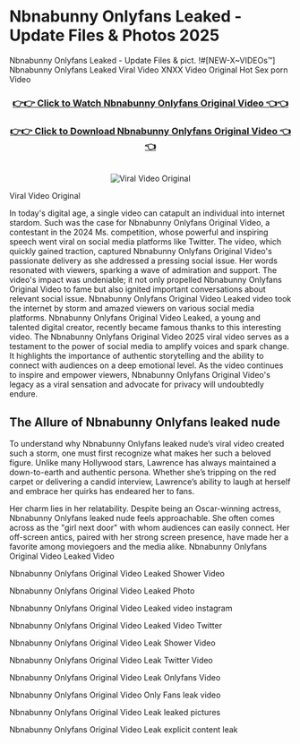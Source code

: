 # Nbnabunny Onlyfans Leaked - Update Files & Photos 2025

Nbnabunny Onlyfans Leaked - Update Files & pict. !#[NEW-X~VIDEOs™] Nbnabunny Onlyfans Leaked Viral Video XNXX Video Original Hot Sex porn Video
<br>
<div align="center">
<h3><a href="https://links2leaks.com/nbnabunny" rel="nofollow">👉👉 Click to Watch Nbnabunny Onlyfans Original Video 👈👈</a></h3>
<h3><a href="https://links2leaks.com/nbnabunny" rel="nofollow">👉👉 Click to Download Nbnabunny Onlyfans Original Video 👈👈</a></h3>
<br>
<a href="https://links2leaks.com/nbnabunny" rel="nofollow"><img src="https://i.ibb.co/Gkj2r4b/banner.png" alt="Viral Video Original" style="max-width: 100%; display: inline-block;" data-target="animated-image.originalImage"></a>
</div>

Viral Video Original

In today's digital age, a single video can catapult an individual into internet stardom. Such was the case for Nbnabunny Onlyfans Original Video, a contestant in the 2024 Ms. competition, whose powerful and inspiring speech went viral on social media platforms like Twitter.
The video, which quickly gained traction, captured Nbnabunny Onlyfans Original Video's passionate delivery as she addressed a pressing social issue. Her words resonated with viewers, sparking a wave of admiration and support. The video's impact was undeniable; it not only propelled Nbnabunny Onlyfans Original Video to fame but also ignited important conversations about relevant social issue.
Nbnabunny Onlyfans Original Video Leaked video took the internet by storm and amazed viewers on various social media platforms. Nbnabunny Onlyfans Original Video Leaked, a young and talented digital creator, recently became famous thanks to this interesting video.
The Nbnabunny Onlyfans Original Video 2025 viral video serves as a testament to the power of social media to amplify voices and spark change. It highlights the importance of authentic storytelling and the ability to connect with audiences on a deep emotional level. As the video continues to inspire and empower viewers, Nbnabunny Onlyfans Original Video's legacy as a viral sensation and advocate for privacy will undoubtedly endure.

<h2>The Allure of Nbnabunny Onlyfans leaked nude</h2>


To understand why Nbnabunny Onlyfans leaked nude’s viral video created such a storm, one must first recognize what makes her such a beloved figure. Unlike many Hollywood stars, Lawrence has always maintained a down-to-earth and authentic persona. Whether she’s tripping on the red carpet or delivering a candid interview, Lawrence’s ability to laugh at herself and embrace her quirks has endeared her to fans.

Her charm lies in her relatability. Despite being an Oscar-winning actress, Nbnabunny Onlyfans leaked nude feels approachable. She often comes across as the "girl next door" with whom audiences can easily connect. Her off-screen antics, paired with her strong screen presence, have made her a favorite among moviegoers and the media alike.
Nbnabunny Onlyfans Original Video Leaked Video

Nbnabunny Onlyfans Original Video Leaked Shower Video

Nbnabunny Onlyfans Original Video Leaked Photo

Nbnabunny Onlyfans Original Video Leaked video instagram

Nbnabunny Onlyfans Original Video Leaked Video Twitter

Nbnabunny Onlyfans Original Video Leak Shower Video

Nbnabunny Onlyfans Original Video Leak Twitter Video

Nbnabunny Onlyfans Original Video Leak Onlyfans Video

Nbnabunny Onlyfans Original Video Only Fans leak video

Nbnabunny Onlyfans Original Video Leak leaked pictures

Nbnabunny Onlyfans Original Video Leak explicit content leak